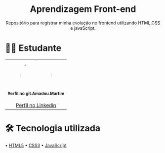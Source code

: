 <h1 align="center">Aprendizagem Front-end</h1>
<p align="center"> Repositório para registrar minha evolução no frontend utilizando HTML,CSS e javaScript.</p>
<h1>👨‍💻 Estudante</h1>
<p>
  <table>
  <tr>
    <td align="center"><a href="https://github.com/amadeu100401"><img style="border-radius: 50%;" src="https://avatars.githubusercontent.com/u/54649985?v=4" width="100px;" alt=""/><br /><sub><b>Perfil no git Amadeu Martim</b></sub></a><br /><a href="https://rocketseat.com.br/" title="Rocketseat"></a><br/><a href="https://www.linkedin.com/in/amadeu-martim-silva-de-oliveira-94a30b1a2/">Perfil no Linkedin</a></td>
  </tr>
</table>
</p>
<h1> 🛠 Tecnologia utilizada</h1>
<p>
  •  <a href="https://www.w3schools.com/html/" width="300px;">HTML5</a> 
  •  <a href="https://www.w3schools.com/css/default.asp" width="300px;">CSS3</a>
  •  <a href="https://developer.mozilla.org/pt-BR/docs/Web/JavaScript" width="300px;">JavaScript</a>
</p>



